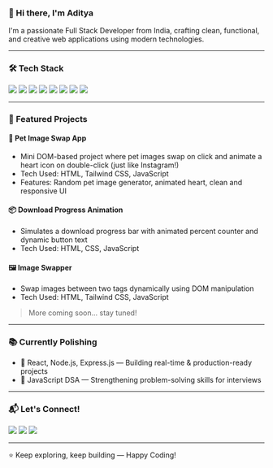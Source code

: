 ### 👋 Hi there, I'm Aditya

I'm a passionate Full Stack Developer from India, crafting clean, functional, and creative web applications using modern technologies.

---

### 🛠️ Tech Stack

<p>
  <img src="https://img.shields.io/badge/HTML5-E34F26?style=for-the-badge&logo=html5&logoColor=fff" />
  <img src="https://img.shields.io/badge/CSS3-1572B6?style=for-the-badge&logo=css3&logoColor=fff" />
  <img src="https://img.shields.io/badge/Tailwind_CSS-38B2AC?style=for-the-badge&logo=tailwind-css&logoColor=fff" />
  <img src="https://img.shields.io/badge/JavaScript-F7DF1E?style=for-the-badge&logo=javascript&logoColor=000" />
  <img src="https://img.shields.io/badge/React-61DAFB?style=for-the-badge&logo=react&logoColor=000" />
  <img src="https://img.shields.io/badge/Node.js-339933?style=for-the-badge&logo=nodedotjs&logoColor=fff" />
  <img src="https://img.shields.io/badge/Express.js-000000?style=for-the-badge&logo=express&logoColor=fff" />
  <img src="https://img.shields.io/badge/MongoDB-47A248?style=for-the-badge&logo=mongodb&logoColor=fff" />
</p>

---

### 🚀 Featured Projects

#### 🐾 Pet Image Swap App
- Mini DOM-based project where pet images swap on click and animate a heart icon on double-click (just like Instagram!)
- Tech Used: HTML, Tailwind CSS, JavaScript
- Features: Random pet image generator, animated heart, clean and responsive UI

#### 📦 Download Progress Animation
- Simulates a download progress bar with animated percent counter and dynamic button text
- Tech Used: HTML, CSS, JavaScript

#### 🖼️ Image Swapper
- Swap images between two tags dynamically using DOM manipulation
- Tech Used: HTML, Tailwind CSS, JavaScript

> More coming soon... stay tuned!

---

### 📚 Currently Polishing

- 🚀 React, Node.js, Express.js — Building real-time & production-ready projects
- 🧠 JavaScript DSA — Strengthening problem-solving skills for interviews

---

### 📬 Let's Connect!

<p>
  <a href="linkedin.com/in/aditya-rai-795bb8371"><img src="https://img.shields.io/badge/LinkedIn-%230077B5.svg?&style=for-the-badge&logo=linkedin&logoColor=white" /></a>
  <a href="mailto:adityarai2312@gmail.com"><img src="https://img.shields.io/badge/Gmail-D14836?style=for-the-badge&logo=gmail&logoColor=white" /></a>
  <a href="https://github.com/itsRaiAadi"><img src="https://img.shields.io/badge/GitHub-100000?style=for-the-badge&logo=github&logoColor=white" /></a>
</p>

---

⭐️ Keep exploring, keep building — Happy Coding!
